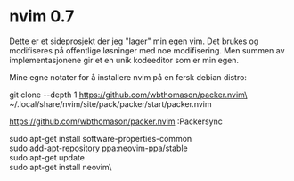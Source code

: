 # nvim 0.7

Dette er et sideprosjekt der jeg "lager" min egen vim. Det brukes og modifiseres på offentlige løsninger med noe modifisering. Men summen av implementasjonene gir et en unik kodeeditor som er min egen.

Mine egne notater for å installere nvim på en fersk debian distro:

git clone --depth 1 https://github.com/wbthomason/packer.nvim\ \
~/.local/share/nvim/site/pack/packer/start/packer.nvim
 
https://github.com/wbthomason/packer.nvim
:Packersync



sudo apt-get install software-properties-common\
sudo add-apt-repository ppa:neovim-ppa/stable\
sudo apt-get update\
sudo apt-get install neovim\
